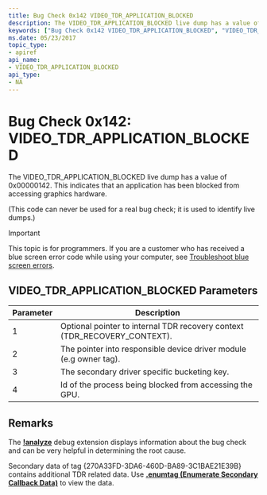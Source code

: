 ```yaml
---
title: Bug Check 0x142 VIDEO_TDR_APPLICATION_BLOCKED
description: The VIDEO_TDR_APPLICATION_BLOCKED live dump has a value of 0x00000142. This indicates that an application has been blocked from accessing graphics hardware.
keywords: ["Bug Check 0x142 VIDEO_TDR_APPLICATION_BLOCKED", "VIDEO_TDR_APPLICATION_BLOCKED"]
ms.date: 05/23/2017
topic_type:
- apiref
api_name:
- VIDEO_TDR_APPLICATION_BLOCKED
api_type:
- NA
---
```


# Bug Check 0x142: VIDEO\_TDR\_APPLICATION\_BLOCKED


The VIDEO\_TDR\_APPLICATION\_BLOCKED live dump has a value of 0x00000142. This indicates that an application has been blocked from accessing graphics hardware.

(This code can never be used for a real bug check; it is used to identify live dumps.)

> [!IMPORTANT]
> This topic is for programmers. If you are a customer who has received a blue screen error code while using your computer, see [Troubleshoot blue screen errors](https://www.windows.com/stopcode).


## VIDEO\_TDR\_APPLICATION\_BLOCKED Parameters


| Parameter | Description                                                                 |
|-----------|-----------------------------------------------------------------------------|
| 1         | Optional pointer to internal TDR recovery context (TDR\_RECOVERY\_CONTEXT). |
| 2         | The pointer into responsible device driver module (e.g owner tag).          |
| 3         | The secondary driver specific bucketing key.                                |
| 4         | Id of the process being blocked from accessing the GPU.                     |

 

## Remarks

The [**!analyze**](-analyze.md) debug extension displays information about the bug check and can be very helpful in determining the root cause.

Secondary data of tag {270A33FD-3DA6-460D-BA89-3C1BAE21E39B} contains additional TDR related data. Use [**.enumtag (Enumerate Secondary Callback Data)**](-enumtag--enumerate-secondary-callback-data-.md) to view the data.
